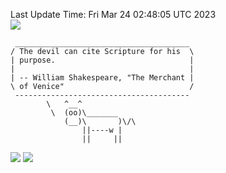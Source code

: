 Last Update Time: 
Fri Mar 24 02:48:05 UTC 2023
<br>![](https://img.shields.io/badge/%E5%A4%A7%E5%AE%B6-%E5%AE%89%E5%AE%89-green)<br>
```
 _______________________________________
/ The devil can cite Scripture for his  \
| purpose.                              |
|                                       |
| -- William Shakespeare, "The Merchant |
\ of Venice"                            /
 ---------------------------------------
        \   ^__^
         \  (oo)\_______
            (__)\       )\/\
                ||----w |
                ||     ||
```
![](https://github-readme-stats.vercel.app/api?username=chenlitw)
![](https://github-readme-stats.vercel.app/api/top-langs/?username=chenlitw)
